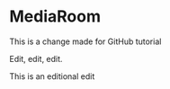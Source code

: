 # MediaRoom
This is a change made for GitHub tutorial

Edit, edit, edit.

This is an editional edit

